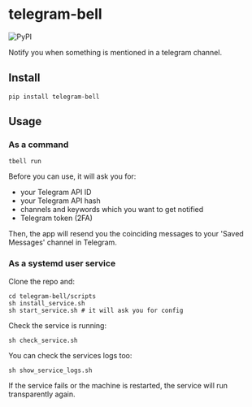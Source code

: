 # telegram-bell


![PyPI](https://img.shields.io/pypi/v/telegram-bell)

Notify you when something is mentioned in a telegram channel.

## Install

    pip install telegram-bell

## Usage

### As a command


    tbell run

Before you can use, it will ask you for:

- your Telegram API ID
- your Telegram API hash
- channels and keywords which you want to get notified
- Telegram token (2FA)

Then, the app will resend you the coinciding messages to your 'Saved Messages' channel in Telegram.

### As a systemd user service

Clone the repo and:

    cd telegram-bell/scripts
    sh install_service.sh
    sh start_service.sh # it will ask you for config

Check the service is running:

    sh check_service.sh

You can check the services logs too:

    sh show_service_logs.sh


If the service fails or the machine is restarted, the service will run transparently again.